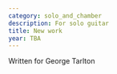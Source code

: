 ```yaml
---
category: solo_and_chamber
description: For solo guitar
title: New work
year: TBA
---
```


Written for George Tarlton
